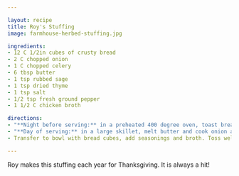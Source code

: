 ```yaml
---

layout: recipe
title: Roy's Stuffing
image: farmhouse-herbed-stuffing.jpg

ingredients:
- 12 C 1/2in cubes of crusty bread
- 2 C chopped onion
- 1 C chopped celery
- 6 tbsp butter
- 1 tsp rubbed sage
- 1 tsp dried thyme
- 1 tsp salt
- 1/2 tsp fresh ground pepper
- 1 1/2 C chicken broth

directions:
- "**Night before serving:** in a preheated 400 degree oven, toast bread cubes for 5-7 minutes or until toasted. Store in bowl overnight. They will get stale."
- "**Day of serving:** in a large skillet, melt butter and cook onion and celery over medium heat until softened, about 3 minutes."
- Transfer to bowl with bread cubes, add seasonings and broth. Toss well and place in baking dish. Bake at 325 degrees for about 20 minutes.

---
```

Roy makes this stuffing each year for Thanksgiving. It is always a hit!